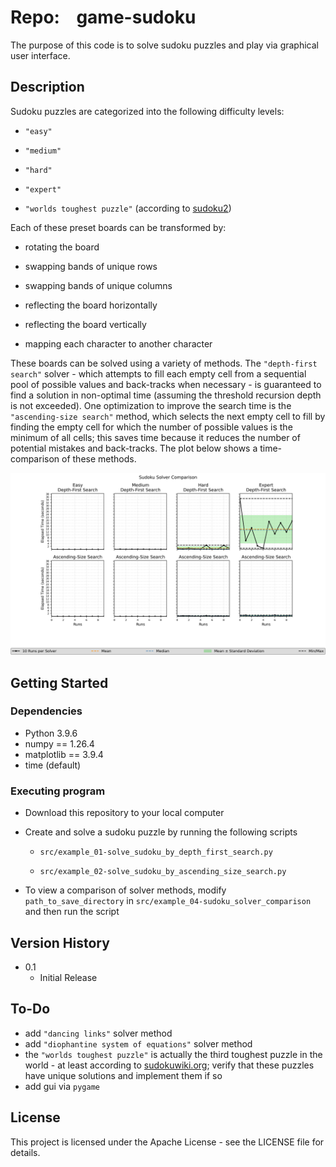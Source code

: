 # Repo:    game-sudoku

The purpose of this code is to solve sudoku puzzles and play via graphical user interface.

## Description

Sudoku puzzles are categorized into the following difficulty levels:

* `"easy"`

* `"medium"`

* `"hard"`

* `"expert"`

* `"worlds toughest puzzle"` (according to [sudoku2](https://sudoku2.com/play-the-hardest-sudoku-in-the-world/))

Each of these preset boards can be transformed by:

* rotating the board

* swapping bands of unique rows 

* swapping bands of unique columns

* reflecting the board horizontally

* reflecting the board vertically

* mapping each character to another character

These boards can be solved using a variety of methods. The `"depth-first search"` solver - which attempts to fill each empty cell from a sequential pool of possible values and back-tracks when necessary - is guaranteed to find a solution in non-optimal time (assuming the threshold recursion depth is not exceeded). One optimization to improve the search time is the `"ascending-size search"` method, which selects the next empty cell to fill by finding the empty cell for which the number of possible values is the minimum of all cells; this saves time because it reduces the number of potential mistakes and back-tracks. The plot below shows a time-comparison of these methods.

![example-solver_comparison](output/example_04-sudoku_solver_comparison/SudokuSolverComparison_Elapsed-Seconds_DepthFirstSearch_AscSizeSearch_E_M_H_XwData_wStats_.png)

## Getting Started

### Dependencies

* Python 3.9.6
* numpy == 1.26.4
* matplotlib == 3.9.4
* time (default)

### Executing program

* Download this repository to your local computer

* Create and solve a sudoku puzzle by running the following scripts
  
  * `src/example_01-solve_sudoku_by_depth_first_search.py`
  
  * `src/example_02-solve_sudoku_by_ascending_size_search.py`

* To view a comparison of solver methods, modify `path_to_save_directory` in `src/example_04-sudoku_solver_comparison` and then run the script

## Version History

* 0.1
  * Initial Release

## To-Do
* add `"dancing links"` solver method
* add `"diophantine system of equations"` solver method
* the `"worlds toughest puzzle"` is actually the third toughest puzzle in the world - at least according to [sudokuwiki.org](https://www.sudokuwiki.org/Arto_Inkala_Sudoku); verify that these puzzles have unique solutions and implement them if so
* add gui via `pygame`

## License

This project is licensed under the Apache License - see the LICENSE file for details.
